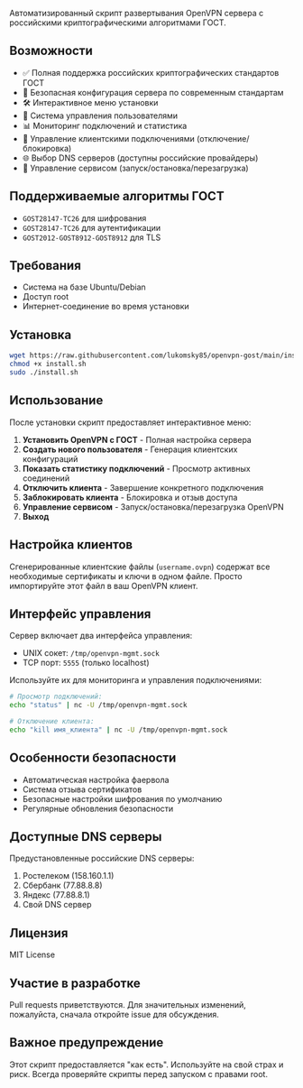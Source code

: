 Автоматизированный скрипт развертывания OpenVPN сервера с российскими криптографическими алгоритмами ГОСТ.

## Возможности

- ✅ Полная поддержка российских криптографических стандартов ГОСТ
- 🔐 Безопасная конфигурация сервера по современным стандартам
- 🛠️ Интерактивное меню установки
- 👥 Система управления пользователями
- 📊 Мониторинг подключений и статистика
- 🔌 Управление клиентскими подключениями (отключение/блокировка)
- 🌐 Выбор DNS серверов (доступны российские провайдеры)
- 🔄 Управление сервисом (запуск/остановка/перезагрузка)

## Поддерживаемые алгоритмы ГОСТ

- `GOST28147-TC26` для шифрования
- `GOST28147-TC26` для аутентификации
- `GOST2012-GOST8912-GOST8912` для TLS

## Требования

- Система на базе Ubuntu/Debian
- Доступ root
- Интернет-соединение во время установки

## Установка

```bash
wget https://raw.githubusercontent.com/lukomsky85/openvpn-gost/main/install.sh
chmod +x install.sh
sudo ./install.sh
```

## Использование

После установки скрипт предоставляет интерактивное меню:

1. **Установить OpenVPN с ГОСТ** - Полная настройка сервера
2. **Создать нового пользователя** - Генерация клиентских конфигураций
3. **Показать статистику подключений** - Просмотр активных соединений
4. **Отключить клиента** - Завершение конкретного подключения
5. **Заблокировать клиента** - Блокировка и отзыв доступа
6. **Управление сервисом** - Запуск/остановка/перезагрузка OpenVPN
7. **Выход**

## Настройка клиентов

Сгенерированные клиентские файлы (`username.ovpn`) содержат все необходимые сертификаты и ключи в одном файле. Просто импортируйте этот файл в ваш OpenVPN клиент.

## Интерфейс управления

Сервер включает два интерфейса управления:
- UNIX сокет: `/tmp/openvpn-mgmt.sock`
- TCP порт: `5555` (только localhost)

Используйте их для мониторинга и управления подключениями:
```bash
# Просмотр подключений:
echo "status" | nc -U /tmp/openvpn-mgmt.sock

# Отключение клиента:
echo "kill имя_клиента" | nc -U /tmp/openvpn-mgmt.sock
```

## Особенности безопасности

- Автоматическая настройка фаервола
- Система отзыва сертификатов
- Безопасные настройки шифрования по умолчанию
- Регулярные обновления безопасности

## Доступные DNS серверы

Предустановленные российские DNS серверы:
1. Ростелеком (158.160.1.1)
2. Сбербанк (77.88.8.8)
3. Яндекс (77.88.8.1)
4. Свой DNS сервер

## Лицензия

MIT License

## Участие в разработке

Pull requests приветствуются. Для значительных изменений, пожалуйста, сначала откройте issue для обсуждения.

## Важное предупреждение

Этот скрипт предоставляется "как есть". Используйте на свой страх и риск. Всегда проверяйте скрипты перед запуском с правами root.
